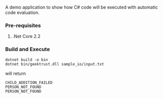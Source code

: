 A demo application to show how C# code will be executed with automatic code evaluation.

### Pre-requisites
1. .Net Core 2.2

### Build and Execute

```
dotnet build -o bin
dotnet bin/geektrust.dll sample_io/input.txt
```

will return 

```
CHILD_ADDITION_FAILED
PERSON_NOT_FOUND
PERSON_NOT_FOUND
```

